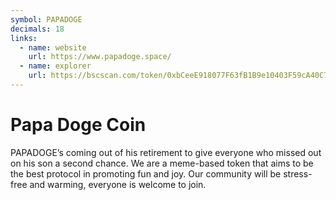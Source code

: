 ```yaml
---
symbol: PAPADOGE
decimals: 18
links:
  - name: website
    url: https://www.papadoge.space/
  - name: explorer
    url: https://bscscan.com/token/0xbCeeE918077F63fB1B9e10403F59cA40C7061341
---
```


# Papa Doge Coin

PAPADOGE’s coming out of his retirement to give everyone who missed out on his son a second chance. We are a meme-based token that aims to be the best protocol in promoting fun and joy. Our community will be stress-free and warming, everyone is welcome to join.
